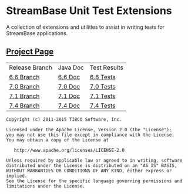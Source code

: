 # StreamBase Unit Test Extensions #

A collection of extensions and utilities to assist in writing tests for 
StreamBase applications.

## [Project Page](http://github.com/streambase/SBUnit-Extensions) ##

  <table cellspacing='5'>
  <tr><td>Release Branch</td><td>Java Doc</td><td>Test Results</td></tr>
  <tr><td>
      <a href="https://github.com/streambase/SBUnit-Extensions/tree/6.6">6.6 Branch</a>
  </td><td>
      <a href="http://streambase.github.com/SBUnit-Extensions/6.6/java-doc/index.html">6.6 Doc</a>
  </td><td>
      <a href="http://streambase.github.com/SBUnit-Extensions/6.6/test-doc/index.html">6.6 Tests</a>
  </td></tr>
  <tr><td>
      <a href="https://github.com/streambase/SBUnit-Extensions/tree/7.0">7.0 Branch</a>
  </td><td>
      <a href="http://streambase.github.com/SBUnit-Extensions/7.0/java-doc/index.html">7.0 Doc</a>
  </td><td>
      <a href="http://streambase.github.com/SBUnit-Extensions/7.0/test-doc/index.html">7.0 Tests</a>
  </td></tr>
  <tr><td>
      <a href="https://github.com/streambase/SBUnit-Extensions/tree/7.1">7.1 Branch</a>
  </td><td>
      <a href="http://streambase.github.com/SBUnit-Extensions/7.1/java-doc/index.html">7.1 Doc</a>
  </td><td>
      <a href="http://streambase.github.com/SBUnit-Extensions/7.1/test-doc/index.html">7.1 Tests</a>
  </td></tr>
  <tr><td>
      <a href="https://github.com/streambase/SBUnit-Extensions/tree/7.4">7.4 Branch</a>
  </td><td>
      <a href="http://streambase.github.com/SBUnit-Extensions/7.4/java-doc/index.html">7.4 Doc</a>
  </td><td>
     <a href="http://streambase.github.com/SBUnit-Extensions/7.4/test-doc/index.html">7.4 Tests</a> 
  </td></tr>
  </table>


    Copyright (c) 2011-2015 TIBCO Software, Inc.

    Licensed under the Apache License, Version 2.0 (the "License");
    you may not use this file except in compliance with the License.
    You may obtain a copy of the License at

       http://www.apache.org/licenses/LICENSE-2.0

    Unless required by applicable law or agreed to in writing, software
    distributed under the License is distributed on an "AS IS" BASIS,
    WITHOUT WARRANTIES OR CONDITIONS OF ANY KIND, either express or implied.
    See the License for the specific language governing permissions and
    limitations under the License.
